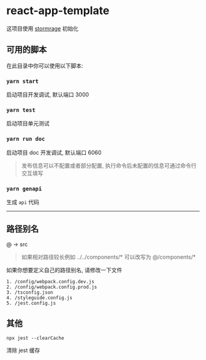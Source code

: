 # react-app-template

这项目使用 [stormrage](https://github.com/gmsoft-happyCoding/stormrage) 初始化

## 可用的脚本

在此目录中你可以使用以下脚本:

### `yarn start`

启动项目开发调试, 默认端口 3000

### `yarn test`

启动项目单元测试

### `yarn run doc`

启动项目 doc 开发调试, 默认端口 6060

> 发布信息可以不配置或者部分配置, 执行命令后未配置的信息可通过命令行交互填写

### `yarn genapi`

生成 `api` 代码

---

## 路径别名

@ -> src

> 如果相对路径较长例如 ../../components/\* 可以改写为 @/components/\*

如果你想要定义自己的路径别名, 请修改一下文件

```plainText
1. /config/webpack.config.dev.js
2. /config/webpack.config.prod.js
3. /tsconfig.json
4. /styleguide.config.js
5. /jest.config.js
```

## 其他

`npx jest --clearCache`

清除 jest 缓存
